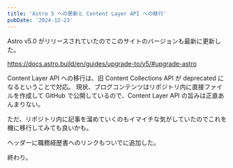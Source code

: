 ```yaml
---
title: 'Astro 5 への更新と Content Layer API への移行'
pubDate: '2024-12-23'
---
```


Astro v5.0 がリリースされていたのでこのサイトのバージョンも最新に更新した。

https://docs.astro.build/en/guides/upgrade-to/v5/#upgrade-astro

Content Layer API への移行は、旧 Content Collections API が deprecated になるということで対応。
現状、ブログコンテンツはリポジトリ内に直接ファイルを作成して GitHub で公開しているので、Content Layer API の旨みは正直あんまりない。

ただ、リポジトリ内に記事を溜めていくのもイマイチな気がしていたのでこれを機に移行してみても良いかも。

ヘッダーに職務経歴書へのリンクもついでに追加した。

終わり。
